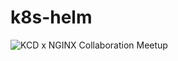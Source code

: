 # k8s-helm
![KCD x NGINX Collaboration Meetup](https://www.meetup.com/nginx-%EC%98%A4%ED%94%88%EC%86%8C%EC%8A%A4-%EC%9C%A0%EC%A0%80-%EA%B7%B8%EB%A3%B9/events/306272339/?utm_medium=referral&utm_campaign=share-btn_savedevents_share_modal&utm_source=link)
